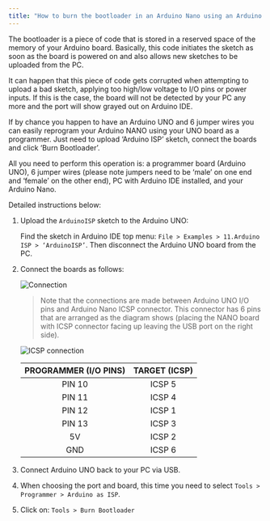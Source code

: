 ```yaml
---
title: "How to burn the bootloader in an Arduino Nano using an Arduino UNO"
---
```


The bootloader is a piece of code that is stored in a reserved space of the memory of your Arduino board. Basically, this code initiates the sketch as soon as the board is powered on and also allows new sketches to be uploaded from the PC.

It can happen that this piece of code gets corrupted when attempting to upload a bad sketch, applying too high/low voltage to I/O pins or power inputs. If this is the case, the board will not be detected by your PC any more and the port will show grayed out on Arduino IDE.

If by chance you happen to have an Arduino UNO and 6 jumper wires you can easily reprogram your Arduino NANO using your UNO board as a programmer. Just need to upload ‘Arduino ISP’ sketch, connect the boards and click ‘Burn Bootloader’.

All you need to perform this operation is: a programmer board (Arduino UNO), 6 jumper wires (please note jumpers need to be ‘male’ on one end and ‘female’ on the other end), PC with Arduino IDE installed, and your Arduino Nano.

Detailed instructions below:

1. Upload the `ArduinoISP` sketch to the Arduino UNO:

   Find the sketch in Arduino IDE top menu: `File > Examples > 11.Arduino ISP > ‘ArduinoISP’`. Then disconnect the Arduino UNO board from the PC.

2. Connect the boards as follows:

   ![Connection](img/uno-to-nano_connection.png)

   > Note that the connections are made between Arduino UNO I/O pins and Arduino Nano ICSP connector. This connector has 6 pins that are arranged as the diagram shows (placing the NANO board with ICSP connector facing up leaving the USB port on the right side).

   ![ICSP connection](img/ICSP_names.png)

   |PROGRAMMER (I/O PINS) | TARGET (ICSP) |
   |:-------------------:|:-----------------:|
   | PIN 10 | ICSP 5 |
   | PIN 11 | ICSP 4 |
   | PIN 12 | ICSP 1 |
   | PIN 13 | ICSP 3 |
   | 5V | ICSP 2 |
   | GND | ICSP 6 |

3. Connect Arduino UNO back to your PC via USB.

4. When choosing the port and board, this time you need to select `Tools > Programmer > Arduino as ISP`.

5. Click on: `Tools > Burn Bootloader`

